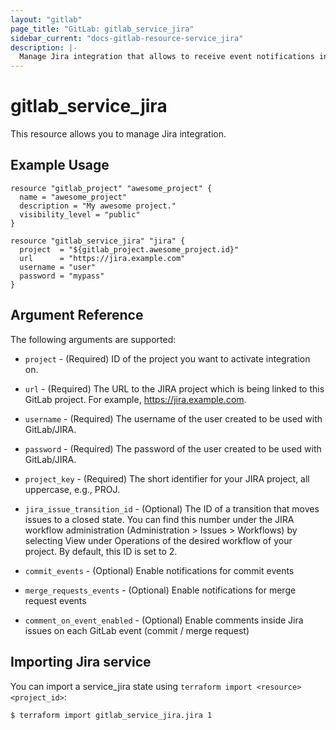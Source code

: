 ```yaml
---
layout: "gitlab"
page_title: "GitLab: gitlab_service_jira"
sidebar_current: "docs-gitlab-resource-service_jira"
description: |-
  Manage Jira integration that allows to receive event notifications in Jira
---
```


# gitlab\_service\_jira

This resource allows you to manage Jira integration.

## Example Usage

```hcl
resource "gitlab_project" "awesome_project" {
  name = "awesome_project"
  description = "My awesome project."
  visibility_level = "public"
}

resource "gitlab_service_jira" "jira" {
  project  = "${gitlab_project.awesome_project.id}"
  url      = "https://jira.example.com"
  username = "user"
  password = "mypass"
}
```

## Argument Reference

The following arguments are supported:

* `project` - (Required) ID of the project you want to activate integration on.

* `url` - (Required) The URL to the JIRA project which is being linked to this GitLab project. For example, https://jira.example.com.

* `username` - (Required) The username of the user created to be used with GitLab/JIRA.

* `password` - (Required) The password of the user created to be used with GitLab/JIRA.

* `project_key` - (Required) The short identifier for your JIRA project, all uppercase, e.g., PROJ.

* `jira_issue_transition_id` - (Optional) The ID of a transition that moves issues to a closed state. You can find this number under the JIRA workflow administration (Administration > Issues > Workflows) by selecting View under Operations of the desired workflow of your project. By default, this ID is set to 2.

* `commit_events` - (Optional) Enable notifications for commit events

* `merge_requests_events` - (Optional) Enable notifications for merge request events

* `comment_on_event_enabled` - (Optional) Enable comments inside Jira issues on each GitLab event (commit / merge request)

## Importing Jira service

 You can import a service_jira state using `terraform import <resource> <project_id>`:

```bash
$ terraform import gitlab_service_jira.jira 1
```